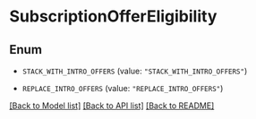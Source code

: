 # SubscriptionOfferEligibility

## Enum


* `STACK_WITH_INTRO_OFFERS` (value: `"STACK_WITH_INTRO_OFFERS"`)

* `REPLACE_INTRO_OFFERS` (value: `"REPLACE_INTRO_OFFERS"`)


[[Back to Model list]](../README.md#documentation-for-models) [[Back to API list]](../README.md#documentation-for-api-endpoints) [[Back to README]](../README.md)


